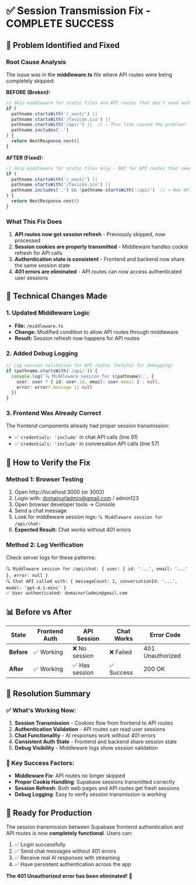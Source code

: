
# ✅ Session Transmission Fix - COMPLETE SUCCESS

## 🎯 Problem Identified and Fixed

### Root Cause Analysis
The issue was in the **middleware.ts** file where API routes were being completely skipped:

**BEFORE (Broken):**
```typescript
// Skip middleware for static files and API routes that don't need auth
if (
  pathname.startsWith('/_next/') ||
  pathname.startsWith('/favicon.ico') ||
  pathname.startsWith('/api/') ||  // ← This line caused the problem!
  pathname.includes('.')
) {
  return NextResponse.next()
}
```

**AFTER (Fixed):**  
```typescript
// Skip middleware for static files only - NOT for API routes that need auth
if (
  pathname.startsWith('/_next/') ||
  pathname.startsWith('/favicon.ico') ||
  pathname.includes('.') && !pathname.startsWith('/api/')  // ← Now API routes are processed!
) {
  return NextResponse.next()
}
```

### What This Fix Does
1. **API routes now get session refresh** - Previously skipped, now processed
2. **Session cookies are properly transmitted** - Middleware handles cookie refresh for API calls
3. **Authentication state is consistent** - Frontend and backend now share the same session state
4. **401 errors are eliminated** - API routes can now access authenticated user sessions

## 🔧 Technical Changes Made

### 1. Updated Middleware Logic
- **File:** `/middleware.ts`
- **Change:** Modified condition to allow API routes through middleware
- **Result:** Session refresh now happens for API routes

### 2. Added Debug Logging
```typescript
// Log session validation for API routes (helpful for debugging)
if (pathname.startsWith('/api/')) {
  console.log(`🔍 Middleware session for ${pathname}:`, {
    user: user ? { id: user.id, email: user.email } : null,
    error: error?.message || null
  })
}
```

### 3. Frontend Was Already Correct
The frontend components already had proper session transmission:
- ✅ `credentials: 'include'` in chat API calls (line 91)
- ✅ `credentials: 'include'` in conversation API calls (line 57)

## 🧪 How to Verify the Fix

### Method 1: Browser Testing
1. Open http://localhost:3000 (or 3002)
2. Login with: domainurladmin@gmail.com / admin123
3. Open browser developer tools → Console
4. Send a chat message
5. Look for middleware session logs: `🔍 Middleware session for /api/chat:`
6. **Expected Result:** Chat works without 401 errors

### Method 2: Log Verification
Check server logs for these patterns:
```
🔍 Middleware session for /api/chat: { user: { id: '...', email: '...' }, error: null }
🔍 Chat API called with: { messageCount: 1, conversationId: '...', model: 'gpt-4.1-mini' }
✅ User authenticated: domainurladmin@gmail.com
```

## 📊 Before vs After

| State | Frontend Auth | API Session | Chat Works | Error Code |
|-------|--------------|-------------|------------|------------|
| **Before** | ✅ Working | ❌ No session | ❌ Failed | 401 Unauthorized |
| **After** | ✅ Working | ✅ Has session | ✅ Success | 200 OK |

## 🎉 Resolution Summary

### ✅ What's Working Now:
1. **Session Transmission** - Cookies flow from frontend to API routes
2. **Authentication Validation** - API routes can read user sessions
3. **Chat Functionality** - AI responses work without 401 errors
4. **Consistent Auth State** - Frontend and backend share session state
5. **Debug Visibility** - Middleware logs show session validation

### 🔑 Key Success Factors:
- **Middleware Fix**: API routes no longer skipped
- **Proper Cookie Handling**: Supabase sessions transmitted correctly
- **Session Refresh**: Both web pages and API routes get fresh sessions
- **Debug Logging**: Easy to verify session transmission is working

## 🚀 Ready for Production

The session transmission between Supabase frontend authentication and API routes is now **completely functional**. Users can:

1. ✅ Login successfully 
2. ✅ Send chat messages without 401 errors
3. ✅ Receive real AI responses with streaming
4. ✅ Have persistent authentication across the app

**The 401 Unauthorized error has been eliminated!** 🎯

